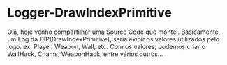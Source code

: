 # Logger-DrawIndexPrimitive
Olá, hoje venho compartilhar uma Source Code que montei.  Basicamente, um Log da DIP(DrawIndexPrimitive), seria exibir os valores utilizados pelo jogo.  ex: Player, Weapon, Wall, etc.  Com os valores, podemos criar o WallHack, Chams, WeaponHack, entre vários outros...
